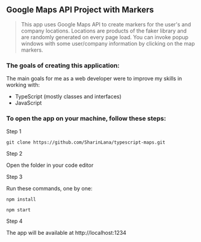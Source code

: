 ## Google Maps API Project with Markers 

> This app uses Google Maps API to create markers for the user's and company locations. Locations are products of the faker library and are randomly generated on every page load. You can invoke popup windows with some user/company information by clicking on the map markers.

### The goals of creating this application:

The main goals for me as a web developer were to improve my skills in working with:

- TypeScript (mostly classes and interfaces)
- JavaScript

### To open the app on your machine, follow these steps:

Step 1

```
git clone https://github.com/SharinLana/typescript-maps.git
```

Step 2

Open the folder in your code editor

Step 3

Run these commands, one by one:

```
npm install
```

```
npm start
```

Step 4

The app will be available at http://localhost:1234


